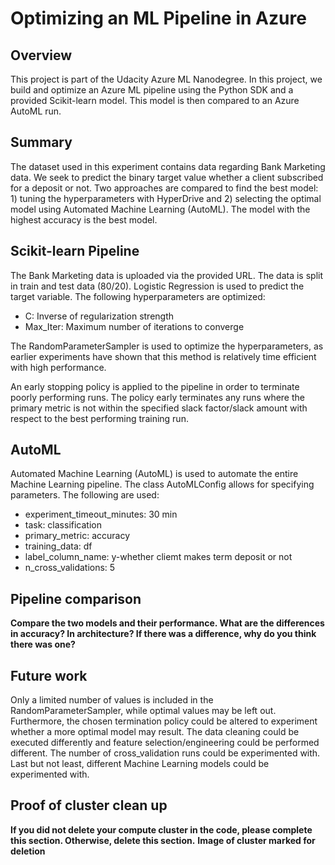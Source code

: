 # Optimizing an ML Pipeline in Azure

## Overview
This project is part of the Udacity Azure ML Nanodegree.
In this project, we build and optimize an Azure ML pipeline using the Python SDK and a provided Scikit-learn model.
This model is then compared to an Azure AutoML run.

## Summary
The dataset used in this experiment contains data regarding Bank Marketing data. We seek to predict the binary target value whether a client subscribed for a deposit or not. Two approaches are compared to find the best model: 1) tuning the hyperparameters with HyperDrive and 2) selecting the optimal model using Automated Machine Learning (AutoML). The model with the highest accuracy is the best model. 


## Scikit-learn Pipeline
The Bank Marketing data is uploaded via the provided URL. The data is split in train and test data (80/20). Logistic Regression is used to predict the target variable. The following hyperparameters are optimized:

- C: Inverse of regularization strength 
- Max_Iter: Maximum number of iterations to converge

The RandomParameterSampler is used to optimize the hyperparameters, as earlier experiments have shown that this method is relatively time efficient with high performance. 

An early stopping policy is applied to the pipeline in order to terminate poorly performing runs. The policy early terminates any runs where the primary metric is not within the specified slack factor/slack amount with respect to the best performing training run.

## AutoML
Automated Machine Learning (AutoML) is used to automate the entire Machine Learning pipeline. The class AutoMLConfig allows for specifying parameters. The following are used:
- experiment_timeout_minutes: 30 min
- task: classification
- primary_metric: accuracy
- training_data: df
- label_column_name: y-whether cliemt makes term deposit or not
- n_cross_validations: 5

## Pipeline comparison
**Compare the two models and their performance. What are the differences in accuracy? In architecture? If there was a difference, why do you think there was one?**

## Future work
Only a limited number of values is included in the RandomParameterSampler, while optimal values may be left out. Furthermore, the chosen termination policy could be altered to experiment whether a more optimal model may result. The data cleaning could be executed differently and feature selection/engineering could be performed different. The number of cross_validation runs could be experimented with. Last but not least, different Machine Learning models could be experimented with. 

## Proof of cluster clean up
**If you did not delete your compute cluster in the code, please complete this section. Otherwise, delete this section.**
**Image of cluster marked for deletion**
